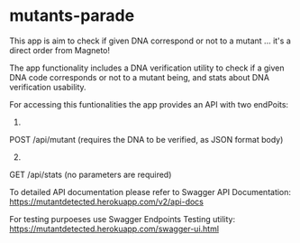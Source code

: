 # mutants-parade
This app is aim to check if given DNA correspond or not to a mutant ... it's a direct order from Magneto!

The app functionality includes a DNA verification utility to check if a given DNA code corresponds or not to a mutant being, and stats about DNA verification usability.

For accessing this funtionalities the app provides an API with two endPoits:

1.
POST
/api/mutant
(requires the DNA to be verified, as JSON format body)

2.
GET
/api/stats
(no parameters are required)


To detailed API documentation please refer to Swagger API Documentation: https://mutantdetected.herokuapp.com/v2/api-docs

For testing purpoeses use Swagger Endpoints Testing utility: https://mutantdetected.herokuapp.com/swagger-ui.html
